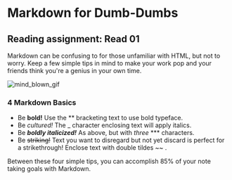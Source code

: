 # Markdown for Dumb-Dumbs

## Reading assignment: Read 01

Markdown can be confusing to for those unfamiliar with HTML, but not to worry.  Keep a few simple tips in mind to make your work pop and your friends think you're a genius in your own time.

![mind_blown_gif](boom-mind-blown.gif)

### 4 Markdown Basics

- Be **bold!**  Use the ** bracketing text to use bold typeface.
- Be _cultured!_ The _ character enclosing text will apply italics.
- Be ***boldly italicized!***  As above, but with _three_ *** characters.
- Be ~~striking!~~  Text you want to disregard but not yet discard is perfect for a strikethrough!  Enclose text with double tildes ~~ .

Between these four simple tips, you can accomplish 85% of your note taking goals with Markdown.
